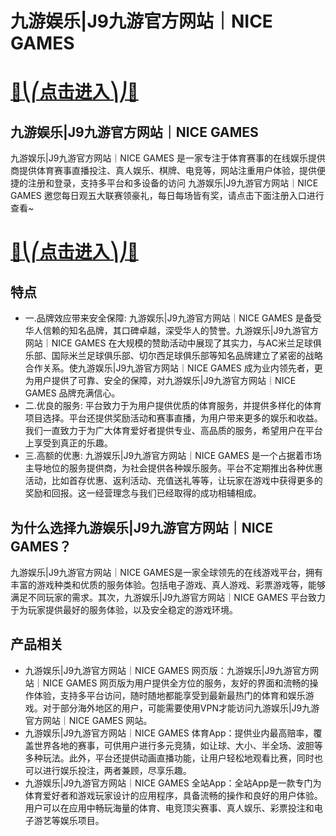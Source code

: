 # 九游娱乐|J9九游官方网站｜NICE GAMES

# [🍉⎝⎛点击进入⎞⎠🍉](https://kkdd668.cn)
## 九游娱乐|J9九游官方网站｜NICE GAMES
九游娱乐|J9九游官方网站｜NICE GAMES 是一家专注于体育赛事的在线娱乐提供商提供体育赛事直播投注、真人娱乐、棋牌、电竞等，网站注重用户体验，提供便捷的注册和登录，支持多平台和多设备的访问 九游娱乐|J9九游官方网站｜NICE GAMES 邀您每日观五大联赛领豪礼，每日每场皆有奖，请点击下面注册入口进行查看~
# [🍉⎝⎛点击进入⎞⎠🍉](https://kkdd668.cn)

## 特点
- 一.品牌效应带来安全保障: 九游娱乐|J9九游官方网站｜NICE GAMES 是备受华人信赖的知名品牌，其口碑卓越，深受华人的赞誉。九游娱乐|J9九游官方网站｜NICE GAMES 在大规模的赞助活动中展现了其实力，与AC米兰足球俱乐部、国际米兰足球俱乐部、切尔西足球俱乐部等知名品牌建立了紧密的战略合作关系。使九游娱乐|J9九游官方网站｜NICE GAMES 成为业内领先者，更为用户提供了可靠、安全的保障，对九游娱乐|J9九游官方网站｜NICE GAMES 品牌充满信心。
- 二.优良的服务: 平台致力于为用户提供优质的体育服务，并提供多样化的体育项目选择。平台还提供奖励活动和赛事直播，为用户带来更多的娱乐和收益。我们一直致力于为广大体育爱好者提供专业、高品质的服务，希望用户在平台上享受到真正的乐趣。
- 三.高额的优惠: 九游娱乐|J9九游官方网站｜NICE GAMES 是一个占据着市场主导地位的服务提供商，为社会提供各种娱乐服务。平台不定期推出各种优惠活动，比如首存优惠、返利活动、充值送礼等等，让玩家在游戏中获得更多的奖励和回报。这一经营理念与我们已经取得的成功相辅相成。

## 为什么选择九游娱乐|J9九游官方网站｜NICE GAMES？
九游娱乐|J9九游官方网站｜NICE GAMES是一家全球领先的在线游戏平台，拥有丰富的游戏种类和优质的服务体验。包括电子游戏、真人游戏、彩票游戏等，能够满足不同玩家的需求。其次，九游娱乐|J9九游官方网站｜NICE GAMES 平台致力于为玩家提供最好的服务体验，以及安全稳定的游戏环境。
## 产品相关
- 九游娱乐|J9九游官方网站｜NICE GAMES 网页版：九游娱乐|J9九游官方网站｜NICE GAMES 网页版为用户提供全方位的服务，友好的界面和流畅的操作体验，支持多平台访问，随时随地都能享受到最新最热门的体育和娱乐游戏。对于部分海外地区的用户，可能需要使用VPN才能访问九游娱乐|J9九游官方网站｜NICE GAMES 网站。
- 九游娱乐|J9九游官方网站｜NICE GAMES 体育App：提供业内最高赔率，覆盖世界各地的赛事，可供用户进行多元竞猜，如让球、大小、半全场、波胆等多种玩法。此外，平台还提供动画直播功能，让用户轻松地观看比赛，同时也可以进行娱乐投注，两者兼顾，尽享乐趣。
- 九游娱乐|J9九游官方网站｜NICE GAMES 全站App：全站App是一款专门为体育爱好者和游戏玩家设计的应用程序，具备流畅的操作和良好的用户体验。用户可以在应用中畅玩海量的体育、电竞顶尖赛事、真人娱乐、彩票投注和电子游艺等娱乐项目。
